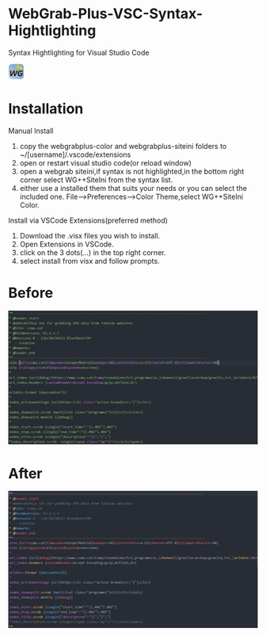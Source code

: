 # WebGrab-Plus-VSC-Syntax-Hightlighting
Syntax Hightlighting for Visual Studio Code

![Site](/images/webgrab.png)

# Installation

Manual Install
1. copy the webgrabplus-color and webgrabplus-siteini folders to ~/[username]/.vscode/extensions
2. open or restart visual studio code(or reload window)
3. open a webgrab siteini,if syntax is not highlighted,in the bottom right corner select WG++SiteIni from the syntax list.
4. either use a installed them that suits your needs or you can select the included one.
   File-->Preferences-->Color Theme,select WG++SiteIni Color.

Install via VSCode Extensions(preferred method)
1. Download the .visx files you wish to install.
2. Open Extensions in VSCode.
3. click on the 3 dots(...) in the top right corner.
4. select install from visx and follow prompts.

# Before
![Site](/images/before.png)

# After
![Site](/images/after.png)
